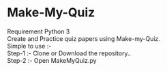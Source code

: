 # Make-My-Quiz
Requirement Python 3  
Create and Practice quiz papers using Make-my-Quiz.   
Simple to use :-  
Step-1 :- Clone or Download the repository..  
Step-2 :- Open MakeMyQuiz.py
